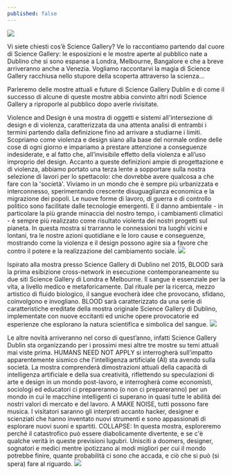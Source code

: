 ```yaml
---
published: false
---
```

![](http://3t6ba91znr5aftsk8zjscc91.wpengine.netdna-cdn.com/wp-content/uploads/2015/10/Science-Gallery-at-Trinity-College-Dublin-670x310.jpg)

Vi siete chiesti cos’è Science Gallery? Ve lo raccontiamo partendo dal cuore di Science Gallery: le esposizioni e le mostre aperte al pubblico nate a Dublino che si sono espanse a Londra, Melbourne, Bangalore e che a breve arriveranno anche a Venezia. Vogliamo raccontarvi la magia di Science Gallery racchiusa nello stupore della scoperta attraverso la scienza…

Parleremo delle mostre attuali e future di Science Gallery Dublin e di come il successo di alcune di queste mostre abbia convinto altri nodi Science Gallery a riproporle al  pubblico dopo averle rivisitate.

Violence and Design è una mostra di oggetti e sistemi all'intersezione di design e di violenza, caratterizzata da una attenta analisi di entrambi i termini partendo dalla definizione fino ad arrivare a studiarne i limiti.
Scopriamo come violenza e design siano alla base del normale ordine delle cose di ogni giorno e impariamo a prestare attenzione a conseguenze indesiderate, e al fatto che, all’invisibile effetto della violenza e all’uso improprio del design.
Accanto a queste definizioni ampie di progettazione e di violenza, abbiamo portato una terza lente a sopportare sulla nostra selezione di lavori per lo spettacolo: che dovrebbe avere qualcosa a che fare con la 'società'. Viviamo in un mondo che è sempre più urbanizzata e interconnesso, sperimentando crescente disuguaglianza economica e la migrazione dei popoli. Le nuove forme di lavoro, di guerra e di controllo politico sono facilitate dalle tecnologie emergenti. E il danno ambientale - in particolare la più grande minaccia del nostro tempo, i cambiamenti climatici - è sempre più realizzato come risultato violenta dei nostri progetti sul pianeta.
In questa mostra si trarranno le connessioni tra luoghi vicini e lontani, tra le nostre azioni quotidiane e le loro cause e conseguenze, mostrando come la violenza e il design possono agire sia a favore che contro il potere e la realizzazione del cambiamento sociale.
![](http://www.dublintown.ie/wp-content/uploads/2016/10/Science-Gallery-.jpg)



Ispirato alla mostra presso Science Gallery di Dublino nel 2015, BLOOD sarà la prima esibizione cross-network in esecuzione contemporaneamente su due siti Science Gallery di Londra e Melbourne.
Il sangue è essenziale per la vita, a livello medico e metaforicamente. Dal rituale per la ricerca, mezzo artistico di fluido biologico, il sangue evocherà idee che provocano, sfidano, coinvolgono e invogliano.
BLOOD sarà caratterizzato da una serie di caratteristiche ereditate della mostra originale Science Gallery di Dublino, implementate con nuove eccitanti ed uniche opere provocatorie ed esperienze che esplorano la natura scientifica e simbolica del sangue.
![](http://trinitynews.ie/wp/wp-content/uploads/2014/10/blood-title.png)



Le altre novità arriveranno nel corso di quest’anno, infatti Science Gallery Dublin sta organizzando per i prossimi mesi altre tre mostre su temi attuali mai viste prima.
HUMANS NEED NOT APPLY si interrogherà sull’impatto apparentemente sismico che l'intelligenza artificiale (AI) sta avendo sulla società. La mostra comprenderà dimostrazioni attuali della capacità di intelligenza artificiale e della sua creatività, riflettendo su speculazioni di arte e design in un mondo post-lavoro, e interrogherà come economisti, sociologi ed educatori ci prepareranno (o non ci prepareranno) per un mondo in cui le macchine intelligenti ci superano in quasi tutte le abilità dei nostri valori di mercato e del lavoro.
A MAKE NOISE, tutti possono fare musica. I visitatori saranno gli interpreti accanto hacker, designer e scienziati che hanno inventato nuovi strumenti e sono appassionati di esplorare nuovi suoni e spartiti.
COLLAPSE: In questa mostra, esploreremo perché il catastrofico può essere diabolicamente divertente, e se c'è qualche verità in queste previsioni lugubri. Unisciti a doomers, designer, sognatori e medici mentre ipotizzano ai modi migliori per cui il mondo potrebbe finire, quante probabilità ci sono che accada, e ciò che si può (si spera) fare al riguardo.
![](https://dublin.sciencegallery.com/files/styles/medium_wide_16_9/public/youtube/5qg6ALyw6JU.jpg?itok=ABh3epfP)